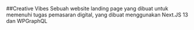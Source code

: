 ##Creative Vibes
Sebuah website landing page yang dibuat untuk memenuhi tugas pemasaran digital, yang dibuat menggunakan Next.JS 13 dan WPGraphQL
